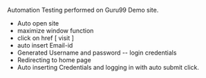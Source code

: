 Automation Testing performed on Guru99 Demo site.

- Auto open site
- maximize window function
- click on href [ visit ]
- auto insert Email-id
- Generated Username and password -- login credentials
- Redirecting to home page
- Auto inserting Credentials and logging in with auto submit click.
